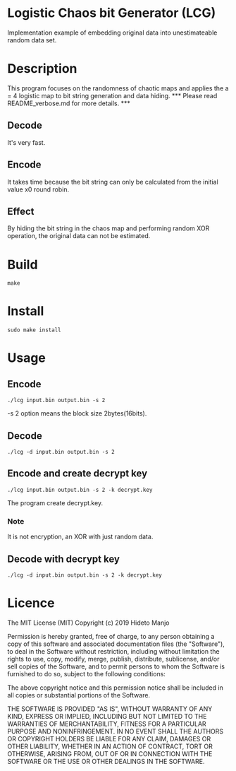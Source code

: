 # Logistic Chaos bit Generator (LCG)

Implementation example of embedding original data into unestimateable random data set.

# Description

This program focuses on the randomness of chaotic maps and applies the a = 4 logistic map to bit string generation and data hiding.
*** Please read README_verbose.md for more details. ***

## Decode

It's very fast.

## Encode

It takes time because the bit string can only be calculated from the initial value x0 round robin.

## Effect

By hiding the bit string in the chaos map and performing random XOR operation, the original data can not be estimated.

# Build

```
make
```

# Install

```
sudo make install
```

# Usage

## Encode

```
./lcg input.bin output.bin -s 2
```
-s 2 option means the block size 2bytes(16bits).

## Decode

```
./lcg -d input.bin output.bin -s 2
```

## Encode and create decrypt key

```
./lcg input.bin output.bin -s 2 -k decrypt.key
```

The program create decrypt.key.

### Note

It is not encryption, an XOR with just random data.

## Decode with decrypt key

```
./lcg -d input.bin output.bin -s 2 -k decrypt.key
```

# Licence

The MIT License (MIT)
Copyright (c) 2019 Hideto Manjo

Permission is hereby granted, free of charge, to any person obtaining a copy of this software and associated documentation files (the "Software"), to deal in the Software without restriction, including without limitation the rights to use, copy, modify, merge, publish, distribute, sublicense, and/or sell copies of the Software, and to permit persons to whom the Software is furnished to do so, subject to the following conditions:

The above copyright notice and this permission notice shall be included in all copies or substantial portions of the Software.

THE SOFTWARE IS PROVIDED "AS IS", WITHOUT WARRANTY OF ANY KIND, EXPRESS OR IMPLIED, INCLUDING BUT NOT LIMITED TO THE WARRANTIES OF MERCHANTABILITY, FITNESS FOR A PARTICULAR PURPOSE AND NONINFRINGEMENT. IN NO EVENT SHALL THE AUTHORS OR COPYRIGHT HOLDERS BE LIABLE FOR ANY CLAIM, DAMAGES OR OTHER LIABILITY, WHETHER IN AN ACTION OF CONTRACT, TORT OR OTHERWISE, ARISING FROM, OUT OF OR IN CONNECTION WITH THE SOFTWARE OR THE USE OR OTHER DEALINGS IN THE SOFTWARE.
